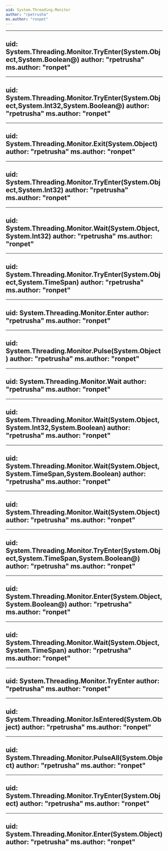 ```yaml
---
uid: System.Threading.Monitor
author: "rpetrusha"
ms.author: "ronpet"
---
```


---
uid: System.Threading.Monitor.TryEnter(System.Object,System.Boolean@)
author: "rpetrusha"
ms.author: "ronpet"
---

---
uid: System.Threading.Monitor.TryEnter(System.Object,System.Int32,System.Boolean@)
author: "rpetrusha"
ms.author: "ronpet"
---

---
uid: System.Threading.Monitor.Exit(System.Object)
author: "rpetrusha"
ms.author: "ronpet"
---

---
uid: System.Threading.Monitor.TryEnter(System.Object,System.Int32)
author: "rpetrusha"
ms.author: "ronpet"
---

---
uid: System.Threading.Monitor.Wait(System.Object,System.Int32)
author: "rpetrusha"
ms.author: "ronpet"
---

---
uid: System.Threading.Monitor.TryEnter(System.Object,System.TimeSpan)
author: "rpetrusha"
ms.author: "ronpet"
---

---
uid: System.Threading.Monitor.Enter
author: "rpetrusha"
ms.author: "ronpet"
---

---
uid: System.Threading.Monitor.Pulse(System.Object)
author: "rpetrusha"
ms.author: "ronpet"
---

---
uid: System.Threading.Monitor.Wait
author: "rpetrusha"
ms.author: "ronpet"
---

---
uid: System.Threading.Monitor.Wait(System.Object,System.Int32,System.Boolean)
author: "rpetrusha"
ms.author: "ronpet"
---

---
uid: System.Threading.Monitor.Wait(System.Object,System.TimeSpan,System.Boolean)
author: "rpetrusha"
ms.author: "ronpet"
---

---
uid: System.Threading.Monitor.Wait(System.Object)
author: "rpetrusha"
ms.author: "ronpet"
---

---
uid: System.Threading.Monitor.TryEnter(System.Object,System.TimeSpan,System.Boolean@)
author: "rpetrusha"
ms.author: "ronpet"
---

---
uid: System.Threading.Monitor.Enter(System.Object,System.Boolean@)
author: "rpetrusha"
ms.author: "ronpet"
---

---
uid: System.Threading.Monitor.Wait(System.Object,System.TimeSpan)
author: "rpetrusha"
ms.author: "ronpet"
---

---
uid: System.Threading.Monitor.TryEnter
author: "rpetrusha"
ms.author: "ronpet"
---

---
uid: System.Threading.Monitor.IsEntered(System.Object)
author: "rpetrusha"
ms.author: "ronpet"
---

---
uid: System.Threading.Monitor.PulseAll(System.Object)
author: "rpetrusha"
ms.author: "ronpet"
---

---
uid: System.Threading.Monitor.TryEnter(System.Object)
author: "rpetrusha"
ms.author: "ronpet"
---

---
uid: System.Threading.Monitor.Enter(System.Object)
author: "rpetrusha"
ms.author: "ronpet"
---
